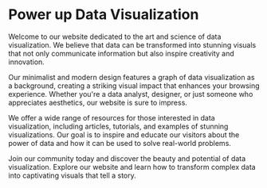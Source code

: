 <!--font:Poppins-->

# Power up Data Visualization

Welcome to our website dedicated to the art and science of data visualization. We believe that data can be transformed into stunning visuals that not only communicate information but also inspire creativity and innovation.

Our minimalist and modern design features a graph of data visualization as a background, creating a striking visual impact that enhances your browsing experience. Whether you're a data analyst, designer, or just someone who appreciates aesthetics, our website is sure to impress.

We offer a wide range of resources for those interested in data visualization, including articles, tutorials, and examples of stunning visualizations. Our goal is to inspire and educate our visitors about the power of data and how it can be used to solve real-world problems.

Join our community today and discover the beauty and potential of data visualization. Explore our website and learn how to transform complex data into captivating visuals that tell a story.

<!--

Write me markdown content of website with wallpaper:

"A wallpaper with a graph of data visualization, in a minimalist and modern design."

The header of the page should not be copy of the text but rather a real content of the website which is using this wallpaper.


---


# Data Visualization Wallpaper

Welcome to our website featuring a stunning wallpaper with a minimalist and modern design, showcasing a graph of data visualization. This wallpaper is perfect for those who appreciate the beauty of data and want to add a touch of sophistication to their desktop or mobile device.

The graph on this wallpaper represents a visualization of complex data in a simple yet elegant way. The use of clean lines and bold colors creates a striking visual impact that will enhance any screen it adorns. Whether you're a data analyst, designer, or just someone who loves aesthetics, this wallpaper is sure to impress.

So why settle for a plain and boring background when you can have a wallpaper that not only looks great but also inspires you to explore the world of data visualization? Download our wallpaper today and take your digital workspace to the next level.


---


Heading should not include word "wallpaper". The website should not be about the wallpaper itself, wallpaper is just a related background, rewrite whole content.


---


# Welcome to Our Data Visualization Website

Our website is dedicated to the beauty and power of data visualization. We believe that data can be transformed into stunning visuals that not only communicate information but also inspire creativity and innovation. That's why we have created a minimalist and modern design featuring a graph of data visualization as a background.

The graph on our website represents a visualization of complex data in a simple yet elegant way. The use of clean lines and bold colors creates a striking visual impact that will enhance your browsing experience. Whether you're a data analyst, designer, or just someone who appreciates aesthetics, our website is sure to impress.

We offer a wide range of resources for those interested in data visualization, including articles, tutorials, and examples of stunning visualizations. Our goal is to inspire and educate our visitors about the power of data and how it can be used to solve real-world problems.

So why settle for a plain and boring website when you can explore the world of data visualization with us? Join our community today and discover the beauty and potential of data visualization.


---


Heading is too long, rewrite whole content.


---


# Discover the Beauty and Power of Data Visualization

Our website is dedicated to exploring the fascinating world of data visualization. We believe that data can be transformed into stunning visuals that not only communicate information but also inspire creativity and innovation.

Our minimalist and modern design features a graph of data visualization as a background, creating a striking visual impact that enhances your browsing experience. Whether you're a data analyst, designer, or just someone who appreciates aesthetics, our website is sure to impress.

We offer a wide range of resources for those interested in data visualization, including articles, tutorials, and examples of stunning visualizations. Our goal is to inspire and educate our visitors about the power of data and how it can be used to solve real-world problems.

Join our community today and discover the beauty and potential of data visualization. Explore our website and learn how to transform complex data into captivating visuals that tell a story.


---


Heading is too long, rewrite whole content.


---


# Unleash the Power of Data Visualization

Welcome to our website dedicated to the art and science of data visualization. We believe that data can be transformed into stunning visuals that not only communicate information but also inspire creativity and innovation.

Our minimalist and modern design features a graph of data visualization as a background, creating a striking visual impact that enhances your browsing experience. Whether you're a data analyst, designer, or just someone who appreciates aesthetics, our website is sure to impress.

We offer a wide range of resources for those interested in data visualization, including articles, tutorials, and examples of stunning visualizations. Our goal is to inspire and educate our visitors about the power of data and how it can be used to solve real-world problems.

Join our community today and discover the beauty and potential of data visualization. Explore our website and learn how to transform complex data into captivating visuals that tell a story.


---


Write me a Google font which is best fitting for the website.

Pick from the list:
- Dancing Script
- Montserrat
- IBM Plex Sans
- Poppins
- Great Vibes
- Futura
- Playfair Display
- Barlow Condensed
- Roboto
- Raleway
- Inter
- Open Sans
- Lato
- Lobster
- Orbitron
- Alegreya
- Exo 2


Write just the font name nothing else.


---


Poppins

-->
